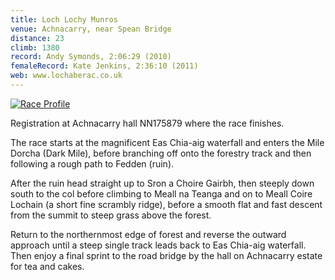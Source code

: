 ```yaml
---
title: Loch Lochy Munros
venue: Achnacarry, near Spean Bridge
distance: 23
climb: 1380
record: Andy Symonds, 2:06:29 (2010)
femaleRecord: Kate Jenkins, 2:36:10 (2011)
web: www.lochaberac.co.uk
---
```

[![](http://chris-upson.com/raceprofiles/LochLochyProfile_tn.jpg "Race Profile")](http://chris-upson.com/raceprofiles/LochLochyProfile.jpg)

Registration at Achnacarry hall NN175879 where the race finishes.

The race starts at the magnificent Eas Chia-aig waterfall and enters the Mile Dorcha (Dark Mile), before branching off onto the forestry track and then following a rough path to Fedden (ruin).

After the ruin head straight up to Sron a Choire Gairbh, then steeply down south to the col before climbing to Meall na Teanga and on to Meall Coire Lochain (a short fine scrambly ridge), before a smooth flat and fast descent from the summit to steep grass above the forest.

Return to the northernmost edge of forest and reverse the outward approach until a steep single track leads back to Eas Chia-aig waterfall. Then enjoy a final sprint to the road bridge by the hall on Achnacarry estate for tea and cakes.